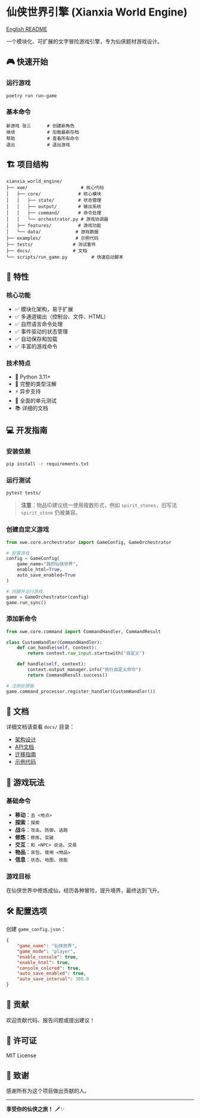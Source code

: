 # 仙侠世界引擎 (Xianxia World Engine)
[English README](README_EN.md)

一个模块化、可扩展的文字冒险游戏引擎，专为仙侠题材游戏设计。

## 🎮 快速开始

### 运行游戏
```bash
poetry run run-game
```

### 基本命令
```
新游戏 张三      # 创建新角色
继续            # 加载最新存档
帮助            # 查看所有命令
退出            # 退出游戏
```

## 🏗️ 项目结构

```
xianxia_world_engine/
├── xwe/                    # 核心代码
│   ├── core/              # 核心模块
│   │   ├── state/         # 状态管理
│   │   ├── output/        # 输出系统
│   │   ├── command/       # 命令处理
│   │   └── orchestrator.py # 游戏协调器
│   ├── features/          # 游戏功能
│   └── data/             # 游戏数据
├── examples/             # 示例代码
├── tests/               # 测试套件
├── docs/                # 文档
└── scripts/run_game.py         # 快速启动脚本
```

## 🚀 特性

### 核心功能
- ✅ 模块化架构，易于扩展
- ✅ 多通道输出（控制台、文件、HTML）
- ✅ 自然语言命令处理
- ✅ 事件驱动的状态管理
- ✅ 自动保存和加载
- ✅ 丰富的游戏命令

### 技术特点
- 🐍 Python 3.11+
- 📝 完整的类型注解
- ⚡ 异步支持
- 🧪 全面的单元测试
- 📚 详细的文档

## 💻 开发指南

### 安装依赖
```bash
pip install -r requirements.txt
```

### 运行测试
```bash
pytest tests/
```

> **注意**：物品ID建议统一使用複数形式，例如 `spirit_stones`，旧写法
> `spirit_stone` 仍被兼容。

### 创建自定义游戏
```python
from xwe.core.orchestrator import GameConfig, GameOrchestrator

# 配置游戏
config = GameConfig(
    game_name="我的仙侠世界",
    enable_html=True,
    auto_save_enabled=True
)

# 创建并运行游戏
game = GameOrchestrator(config)
game.run_sync()
```

### 添加新命令
```python
from xwe.core.command import CommandHandler, CommandResult

class CustomHandler(CommandHandler):
    def can_handle(self, context):
        return context.raw_input.startswith("自定义")

    def handle(self, context):
        context.output_manager.info("执行自定义命令")
        return CommandResult.success()

# 注册处理器
game.command_processor.register_handler(CustomHandler())
```

## 📖 文档

详细文档请查看 `docs/` 目录：
- [架构设计](docs/architecture/modular_design.md)
- [API文档](docs/api/)
- [迁移指南](docs/migration/)
- [示例代码](examples/)

## 🎯 游戏玩法

### 基础命令
- **移动**：`去 <地点>`
- **探索**：`探索`
- **战斗**：`攻击`、`防御`、`逃跑`
- **修炼**：`修炼`、`突破`
- **交互**：`和 <NPC> 说话`、`交易`
- **物品**：`背包`、`使用 <物品>`
- **信息**：`状态`、`地图`、`技能`

### 游戏目标
在仙侠世界中修炼成仙，经历各种冒险，提升境界，最终达到飞升。

## 🛠️ 配置选项

创建 `game_config.json`：
```json
{
    "game_name": "仙侠世界",
    "game_mode": "player",
    "enable_console": true,
    "enable_html": true,
    "console_colored": true,
    "auto_save_enabled": true,
    "auto_save_interval": 300.0
}
```

## 🤝 贡献

欢迎贡献代码、报告问题或提出建议！

## 📄 许可证

MIT License

## 🙏 致谢

感谢所有为这个项目做出贡献的人。

---

**享受你的仙侠之旅！** 🗡️✨
